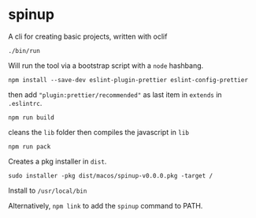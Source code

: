 # spinup

A cli for creating basic projects, written with oclif

```
./bin/run
```
Will run the tool via a bootstrap script with a `node` hashbang.


```
npm install --save-dev eslint-plugin-prettier eslint-config-prettier
```
then add `"plugin:prettier/recommended"` as last item in `extends` in `.eslintrc`.

```
npm run build
```
cleans the `lib` folder then compiles the javascript in `lib`

```
npm run pack
```

Creates a pkg installer in `dist`.

```
sudo installer -pkg dist/macos/spinup-v0.0.0.pkg -target /
```

Install to `/usr/local/bin`

Alternatively, `npm link` to add the `spinup` command to PATH.
